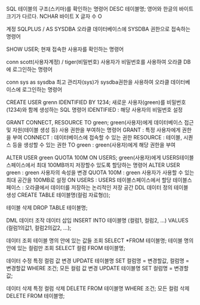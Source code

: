 SQL
테이블의 구조(스키마)를 확인하는 명령어
DESC 테이블명;
영어와 한글의 바이트 크기가 다르다.
NCHAR 바이트 X 글자 수 O

계정
SQLPLUS / AS SYSDBA
오라클 데이터베이스에 SYSDBA 권한으로 접속하는 명령어

SHOW USER;
현재 접속한 사용자를 확인하는 명령어

conn scott(사용자계정) / tiger(비밀번호)
사용자가 비밀번호를 사용하여 오라클 DB에 로그인하는 명령어

conn sys as sysdba
최고 관리자(sys)가 sysdba권한을 사용하여 오라클 데이터베이스에 로그인하는 명령어

CREATE USER grenn IDENTIFIED BY 1234;
새로운 사용자(green)를 비밀번호(1234)와 함께 생성하는 SQL 명령어
IDENTIFIED : 해당 사용자의 비밀번호 설정

GRANT CONNECT, RESOURCE TO green;
green(사용자)에게 데이터베이스 접근 및 자원(테이블 생성 등) 사용 권한을 부여하는 명령어
GRANT	: 특정 사용자에게 권한을 부여
CONNECT	: 데이터베이스에 접속할 수 있는 권한
RESOURCE : 테이블, 시퀀스 등을 생성할 수 있는 권한
TO green	: green(사용자)에게 해당 권한을 부여

ALTER USER green QUOTA 100M ON USERS;
green(사용자)에게 USERS테이블스페이스에서 최대 100MB까지 저장할수 있도록 할당하는 명령어
ALTER USER green : green 사용자의 속성을 변경
QUOTA 100M : green 사용자가 사용할 수 있는 최대 공간을 100MB로 설정
ON USERS : USERS 테이블스페이스에서 할당
테이블스페이스 : 오라클에서 데이터를 저장하는 논리적인 저장 공간
DDL 데이터 정의
테이블 생성
CREATE TABLE 테이블명(컬럼 자료형());

테이블 삭제
DROP TABLE 테이블명;

DML 데이터 조작
데이터 삽입
INSERT INTO 테이블명 (컬럼1, 컬럼2, ...)
VALUES (컬럼1의값1, 컬럼2의값2, ...);

데이터 조회
테이블 명의 안에 있는 값들 조회
SELECT *FROM 테이블명;
테이블 명의 안에 있는 컬럼만 조회
SELECT 컬럼 FROM 테이블명;

데이터 수정
특정 컬럼 값 변경
UPDATE 테이블명
SET 컬럼명 = 변경할값, 컬럼명 = 변경할값
WHERE 조건;
모든 컬럼 값 변경
UPDATE 테이블명
SET 컬럼명 = 변경할값;

데이터 삭제
특정 컬럼 삭제
DELETE FROM 테이블명
WHERE 조건;
모든 컬럼 삭제
DELETE FROM 테이블명;





